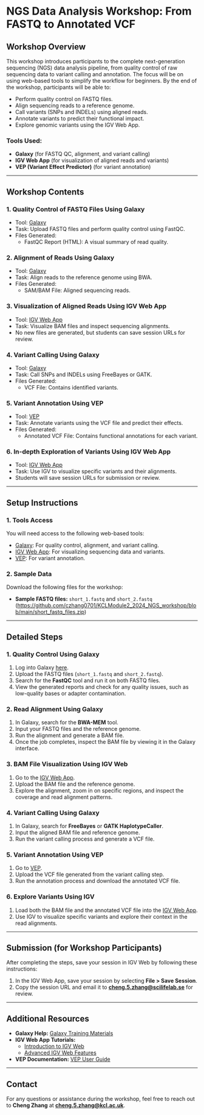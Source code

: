 # **NGS Data Analysis Workshop: From FASTQ to Annotated VCF**

## **Workshop Overview**

This workshop introduces participants to the complete next-generation sequencing (NGS) data analysis pipeline, from quality control of raw sequencing data to variant calling and annotation. The focus will be on using web-based tools to simplify the workflow for beginners. By the end of the workshop, participants will be able to:
- Perform quality control on FASTQ files.
- Align sequencing reads to a reference genome.
- Call variants (SNPs and INDELs) using aligned reads.
- Annotate variants to predict their functional impact.
- Explore genomic variants using the IGV Web App.

### **Tools Used:**
- **Galaxy** (for FASTQ QC, alignment, and variant calling)
- **IGV Web App** (for visualization of aligned reads and variants)
- **VEP (Variant Effect Predictor)** (for variant annotation)

---

## **Workshop Contents**

### 1. **Quality Control of FASTQ Files Using Galaxy**
   - Tool: [Galaxy](https://usegalaxy.org/)
   - Task: Upload FASTQ files and perform quality control using FastQC.
   - Files Generated: 
     - FastQC Report (HTML): A visual summary of read quality.
   
### 2. **Alignment of Reads Using Galaxy**
   - Tool: [Galaxy](https://usegalaxy.org/)
   - Task: Align reads to the reference genome using BWA.
   - Files Generated:
     - SAM/BAM File: Aligned sequencing reads.

### 3. **Visualization of Aligned Reads Using IGV Web App**
   - Tool: [IGV Web App](https://igv.org/app/)
   - Task: Visualize BAM files and inspect sequencing alignments.
   - No new files are generated, but students can save session URLs for review.

### 4. **Variant Calling Using Galaxy**
   - Tool: [Galaxy](https://usegalaxy.org/)
   - Task: Call SNPs and INDELs using FreeBayes or GATK.
   - Files Generated:
     - VCF File: Contains identified variants.

### 5. **Variant Annotation Using VEP**
   - Tool: [VEP](https://www.ensembl.org/Tools/VEP)
   - Task: Annotate variants using the VCF file and predict their effects.
   - Files Generated:
     - Annotated VCF File: Contains functional annotations for each variant.

### 6. **In-depth Exploration of Variants Using IGV Web App**
   - Tool: [IGV Web App](https://igv.org/app/)
   - Task: Use IGV to visualize specific variants and their alignments.
   - Students will save session URLs for submission or review.

---

## **Setup Instructions**

### 1. **Tools Access**

You will need access to the following web-based tools:

- [Galaxy](https://usegalaxy.org/): For quality control, alignment, and variant calling.
- [IGV Web App](https://igv.org/app/): For visualizing sequencing data and variants.
- [VEP](https://www.ensembl.org/Tools/VEP): For variant annotation.

### 2. **Sample Data**

Download the following files for the workshop:
- **Sample FASTQ files:** `short_1.fastq` and `short_2.fastq` (https://github.com/czhang0701/KCLModule2_2024_NGS_workshop/blob/main/short_fastq_files.zip)

---

## **Detailed Steps**

### **1. Quality Control Using Galaxy**
1. Log into Galaxy [here](https://usegalaxy.org/).
2. Upload the FASTQ files (`short_1.fastq` and `short_2.fastq`).
3. Search for the **FastQC** tool and run it on both FASTQ files.
4. View the generated reports and check for any quality issues, such as low-quality bases or adapter contamination.

### **2. Read Alignment Using Galaxy**
1. In Galaxy, search for the **BWA-MEM** tool.
2. Input your FASTQ files and the reference genome.
3. Run the alignment and generate a BAM file.
4. Once the job completes, inspect the BAM file by viewing it in the Galaxy interface.

### **3. BAM File Visualization Using IGV Web**
1. Go to the [IGV Web App](https://igv.org/app/).
2. Upload the BAM file and the reference genome.
3. Explore the alignment, zoom in on specific regions, and inspect the coverage and read alignment patterns.

### **4. Variant Calling Using Galaxy**
1. In Galaxy, search for **FreeBayes** or **GATK HaplotypeCaller**.
2. Input the aligned BAM file and reference genome.
3. Run the variant calling process and generate a VCF file.

### **5. Variant Annotation Using VEP**
1. Go to [VEP](https://www.ensembl.org/Tools/VEP).
2. Upload the VCF file generated from the variant calling step.
3. Run the annotation process and download the annotated VCF file.

### **6. Explore Variants Using IGV**
1. Load both the BAM file and the annotated VCF file into the [IGV Web App](https://igv.org/app/).
2. Use IGV to visualize specific variants and explore their context in the read alignments.

---

## **Submission (for Workshop Participants)**

After completing the steps, save your session in IGV Web by following these instructions:
1. In the IGV Web App, save your session by selecting **File > Save Session**.
2. Copy the session URL and email it to **cheng.5.zhang@scilifelab.se** for review.

---

## **Additional Resources**

- **Galaxy Help:** [Galaxy Training Materials](https://training.galaxyproject.org/training-material/)
- **IGV Web App Tutorials:**
  - [Introduction to IGV Web](https://www.youtube.com/watch?v=sFeK-25K5PE&t=210s)
  - [Advanced IGV Web Features](https://www.youtube.com/watch?v=HwvTcG2SEOs)
- **VEP Documentation:** [VEP User Guide](https://www.ensembl.org/info/docs/tools/vep/index.html)

---

## **Contact**

For any questions or assistance during the workshop, feel free to reach out to **Cheng Zhang** at **cheng.5.zhang@kcl.ac.uk**.

